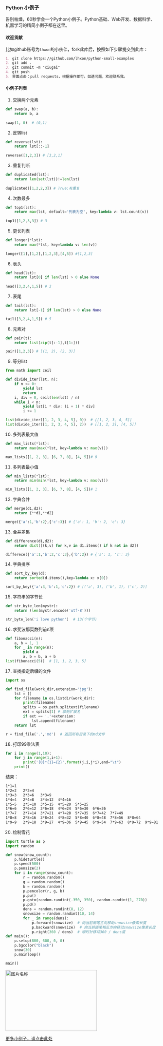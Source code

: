 ### Python 小例子

告别枯燥，60秒学会一个Python小例子。Python基础、Web开发、数据科学、机器学习的精简小例子都在这里。

#### 欢迎贡献

比如github账号为`lhxon`的小伙伴，fork此库后，按照如下步骤提交到此库：

```markdown
1. git clone https://github.com/lhxon/python-small-examples
2. git add . 
3. git commit -m "xiugai"
4. git push
5. 界面点击：pull requests，根据操作即可。如遇问题，欢迎联系我。
```

#### 小例子列表

1. 交换两个元素

```python
def swap(a, b):
    return b, a
    
swap(1, 0)  # (0,1)
```
2. 反转list
```python
def reverse(lst):
    return lst[::-1]
    
reverse([1,2,3]) # [3,2,1]
```
3. 重复判断
```python
def duplicated(lst):
    return len(set(lst))!=len(lst)
    
duplicated([1,2,2,3]) # True:有重复
```
4. 次数最多
```python
def top1(lst):
    return max(lst, default='列表为空', key=lambda v: lst.count(v))
    
top1([1,2,3,3]) # 3
```
5. 更长列表
```python
def longer(*lst):
    return max(*lst, key=lambda v: len(v))
    
longer([1],[1,2],[1,2,3],[4,5]) #[1,2,3]
```
6. 表头
```python
def head(lst):
    return lst[0] if len(lst) > 0 else None
    
head([3,2,4,1,5]) # 3
```
7. 表尾
```python
def tail(lst):
    return lst[-1] if len(lst) > 0 else None

tail([3,2,4,1,5]) # 5
```
8. 元素对
```python
def pair(t):
    return list(zip(t[:-1],t[1:]))

pair([1,2,3]) # [(1, 2), (2, 3)]
```
9. 等分list

```python
from math import ceil

def divide_iter(lst, n):
    if n <= 0:
        yield lst
        return
    i, div = 0, ceil(len(lst) / n)
    while i < n:
        yield lst[i * div: (i + 1) * div]
        i += 1

list(divide_iter([1, 2, 3, 4, 5], 0))  # [[1, 2, 3, 4, 5]]
list(divide_iter([1, 2, 3, 4, 5], 2))  # [[1, 2, 3], [4, 5]]
```
10. 多列表最大值

```python
def max_lists(*lst):
    return max(max(*lst, key=lambda v: max(v)))

max_lists([1, 2, 3], [6, 7, 8], [4, 5])# 8
```

11. 多列表最小值

```python
def min_lists(*lst):
    return min(min(*lst, key=lambda v: max(v)))

min_lists([1, 2, 3], [6, 7, 8], [4, 5])# 1 
```
12. 字典合并

```python
def merge(d1,d2):
    return {**d1,**d2}

merge({'a':1,'b':2},{'c':3}) # {'a': 1, 'b': 2, 'c': 3}
```
13. 合并差集

```python
def difference(d1,d2):
    return dict([(k,v) for k,v in d1.items() if k not in d2])

differece({'a':1,'b':2,'c':3},{'b':2}) # {'a': 1, 'c': 3}
```
14. 字典排序

```python
def sort_by_key(d):
    return sorted(d.items(),key=lambda x: x[0])

sort_by_key({'a':3,'b':1,'c':2}) # [('a', 3), ('b', 1), ('c', 2)]
```

15. 字符串的字节长

```python
def str_byte_len(mystr):
    return (len(mystr.encode('utf-8')))

str_byte_len('i love python')  # 13(个字节)
```

16. 求斐波那契数列前n项

```python
def fibonacci(n):
    a, b = 1, 1
    for _ in range(n):
        yield a
        a, b = b, a + b
list(fibonacci(5))  # [1, 1, 2, 3, 5]
```

17. 查找指定后缀的文件

```python
import os

def find_file(work_dir,extension='jpg'):
    lst = []
    for filename in os.listdir(work_dir):
        print(filename)
        splits = os.path.splitext(filename)
        ext = splits[1] # 拿到扩展名
        if ext == '.'+extension:
            lst.append(filename)
    return lst

r = find_file('.','md')  # 返回所有目录下的md文件
```

18. 打印99乘法表

```python
for i in range(1,10):
    for j in range(1,i+1):
        print('{0}*{1}={2}'.format(j,i,j*i),end="\t")
    print()
```

结果：

```markdown
1*1=1
1*2=2   2*2=4
1*3=3   2*3=6   3*3=9
1*4=4   2*4=8   3*4=12  4*4=16
1*5=5   2*5=10  3*5=15  4*5=20  5*5=25
1*6=6   2*6=12  3*6=18  4*6=24  5*6=30  6*6=36
1*7=7   2*7=14  3*7=21  4*7=28  5*7=35  6*7=42  7*7=49
1*8=8   2*8=16  3*8=24  4*8=32  5*8=40  6*8=48  7*8=56  8*8=64
1*9=9   2*9=18  3*9=27  4*9=36  5*9=45  6*9=54  7*9=63  8*9=72  9*9=81
```

20. 绘制雪花

```python
import turtle as p
import random

def snow(snow_count):
    p.hideturtle()
    p.speed(500)
    p.pensize(2)
    for i in range(snow_count):
        r = random.random()
        g = random.random()
        b = random.random()
        p.pencolor(r, g, b)
        p.pu()
        p.goto(random.randint(-350, 350), random.randint(1, 270))
        p.pd()
        dens = random.randint(8, 12)
        snowsize = random.randint(10, 14)
        for _ in range(dens):
            p.forward(snowsize)  # 向当前画笔方向移动snowsize像素长度
            p.backward(snowsize)  # 向当前画笔相反方向移动snowsize像素长度
            p.right(360 / dens)  # 顺时针移动360 / dens度   
def main():
    p.setup(800, 600, 0, 0)
    p.bgcolor("black")
    snow(30)
    p.mainloop()

main()

```
<!-- ![漫天雪花](./img/turtlesnow.gif) -->
<img src="https://github.com/jackzhenguo/python-small-examples/blob/master/img/turtlesnow.gif" width="300" height="200" alt="图片名称" align=center>

[更多小例子，请点击此处](./md/README.md)
















